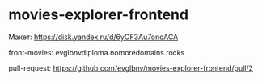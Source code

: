 # movies-explorer-frontend

Макет: https://disk.yandex.ru/d/6yOF3Au7onoACA

front-movies: evglbnvdiploma.nomoredomains.rocks

pull-request: https://github.com/evglbnv/movies-explorer-frontend/pull/2